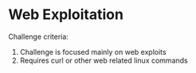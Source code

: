 # Web Exploitation

Challenge criteria:
1) Challenge is focused mainly on web exploits
2) Requires curl or other web related linux commands
